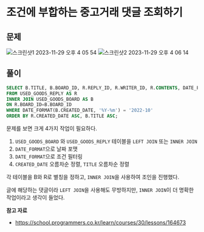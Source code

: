 # 조건에 부합하는 중고거래 댓글 조회하기

## 문제

![스크린샷1 2023-11-29 오후 4 05 54](https://github.com/Heo-y-y/development-blog/assets/112863029/7606fdf8-15b4-4564-ab87-b3a992f53278)
![스크린샷2 2023-11-29 오후 4 06 14](https://github.com/Heo-y-y/development-blog/assets/112863029/0667d9a4-d7da-468e-b161-9e556417ed03)

## 풀이

```sql
SELECT B.TITLE, B.BOARD_ID, R.REPLY_ID, R.WRITER_ID, R.CONTENTS, DATE_FORMAT(R.CREATED_DATE, '%Y-%m-%d') AS CREATED_DATE
FROM USED_GOODS_REPLY AS R
INNER JOIN USED_GOODS_BOARD AS B
ON R.BOARD_ID=B.BOARD_ID
WHERE DATE_FORMAT(B.CREATED_DATE, '%Y-%m') = '2022-10'
ORDER BY R.CREATED_DATE ASC, B.TITLE ASC;
```

문제를 보면 크게 4가지 작업이 필요하다.

1. `USED_GOODS_BOARD` 와 `USED_GOODS_REPLY` 테이블을 `LEFT JOIN` 또는 `INNER JOIN`
2. `DATE_FORMAT`으로 날짜 포맷
3. `DATE_FORMAT`으로 조건 필터링
4. `CREATED_DATE` 오름차순 정렬, `TITLE` 오름차순 정렬

각 테이블을 B와 R로 별칭을 정하고, `INNER JOIN`을 사용하여 조인을 진행했다.

글에 해당하는 댓글이라 `LEFT JOIN`을 사용해도 무방하지만, `INNER JOIN`이 더 명확한 작업이라고 생각이 들었다.

**참고 자료**

- <https://school.programmers.co.kr/learn/courses/30/lessons/164673>
